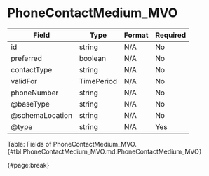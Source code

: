 <!--
    ATTENTION: This file was generated via gradle!
               Do NOT manually edit this file! Any such changes will be overwritten!
-->

# PhoneContactMedium_MVO

| Field | Type | Format | Required |
| ------- | ------- | ------- | --- |
| id | string | N/A | No |
| preferred | boolean | N/A | No |
| contactType | string | N/A | No |
| validFor | TimePeriod | N/A | No |
| phoneNumber | string | N/A | No |
| @baseType | string | N/A | No |
| @schemaLocation | string | N/A | No |
| @type | string | N/A | Yes |

Table: Fields of PhoneContactMedium_MVO. {#tbl:PhoneContactMedium_MVO.md:PhoneContactMedium_MVO}

{#page:break}
